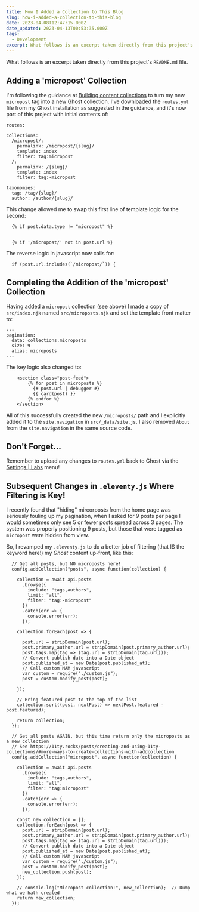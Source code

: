 ```yaml
---
title: How I Added a Collection to This Blog
slug: how-i-added-a-collection-to-this-blog
date: 2023-04-08T12:47:15.000Z
date_updated: 2023-04-13T00:53:35.000Z
tags: 
  - Development
excerpt: What follows is an excerpt taken directly from this project's `README.md` file.  
---
```


What follows is an excerpt taken directly from this project's `README.md` file.

## Adding a 'micropost' Collection

I'm following the guidance at [Building content collections](https://ghost.org/tutorials/content-collections/) to turn my new `micropost` tag into a new Ghost collection.  I've downloaded the `routes.yml` file from my Ghost installation as suggested in the guidance, and it's now part of this project with initial contents of:

    routes:
    
    collections:
      /micropost/:
        permalink: /micropost/{slug}/
        template: index
        filter: tag:micropost
      /:
        permalink: /{slug}/
        template: index
        filter: tag:-micropost
    
    taxonomies:
      tag: /tag/{slug}/
      author: /author/{slug}/
    

This change allowed me to swap this first line of template logic for the second:

      {% if post.data.type != "micropost" %}
    

      {% if '/micropost/' not in post.url %}
    

The reverse logic in javascript now calls for:

      if (post.url.includes(`/micropost/`)) {
    

## Completing the Addition of the 'micropost' Collection

Having added a `micropost` collection (see above) I made a copy of `src/index.njk` named `src/microposts.njk` and set the template front matter to:

    ---
    pagination:
      data: collections.microposts
      size: 9
      alias: microposts
    ---
    

The key logic also changed to:

        <section class="post-feed">
            {% for post in microposts %}
              {# post.url | debugger #}
              {{ card(post) }}
            {% endfor %}
        </section>
    

All of this successfully created the new `/microposts/` path and I explicitly added it to the `site.navigation` in `src/_data/site.js`.  I also removed `About` from the `site.navigation` in the same source code.

## Don't Forget...

Remember to upload any changes to `routes.yml` back to Ghost via the [Settings | Labs](__GHOST_URL__/ghost/#/settings/labs) menu!

## Subsequent Changes in `.eleventy.js` Where Filtering is Key!

I recently found that "hiding" mircorposts from the home page was seriously fouling up my pagination, when I asked for 9 posts per page I would sometimes only see 5 or fewer posts spread across 3 pages.  The system was properly positioning 9 posts, but those that were tagged as `micropost` were hidden from view.

So, I revamped my `.eleventy.js` to do a better job of filtering (that IS the keyword here!) my *Ghost* content up-front, like this:

      // Get all posts, but NO microposts here!
      config.addCollection("posts", async function(collection) {
    
        collection = await api.posts
          .browse({
            include: "tags,authors",
            limit: "all",
            filter: "tag:-micropost" 
          })
          .catch(err => {
            console.error(err);
          });
    
        collection.forEach(post => {
    
          post.url = stripDomain(post.url);
          post.primary_author.url = stripDomain(post.primary_author.url);
          post.tags.map(tag => (tag.url = stripDomain(tag.url)));
          // Convert publish date into a Date object
          post.published_at = new Date(post.published_at);
          // Call custom MAM javascript
          var custom = require("./custom.js");
          post = custom.modify_post(post);
    
        });
    
        // Bring featured post to the top of the list
        collection.sort((post, nextPost) => nextPost.featured - post.featured);
    
        return collection;
      });
    
      // Get all posts AGAIN, but this time return only the microposts as a new collection
      // See https://11ty.rocks/posts/creating-and-using-11ty-collections/#more-ways-to-create-collections-with-addcollection
      config.addCollection("micropost", async function(collection) {
    
        collection = await api.posts
          .browse({
            include: "tags,authors",
            limit: "all",
            filter: "tag:micropost"
          })
          .catch(err => {
            console.error(err);
          });
    
        const new_collection = [];  
        collection.forEach(post => {
          post.url = stripDomain(post.url);
          post.primary_author.url = stripDomain(post.primary_author.url);
          post.tags.map(tag => (tag.url = stripDomain(tag.url)));
          // Convert publish date into a Date object
          post.published_at = new Date(post.published_at);
          // Call custom MAM javascript
          var custom = require("./custom.js");
          post = custom.modify_post(post);
          new_collection.push(post);
        });
    
        // console.log("Micropost collection:", new_collection);  // Dump what we hath created
        return new_collection;
      });
    
